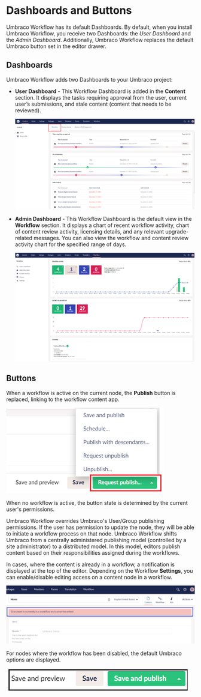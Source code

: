 # Dashboards and Buttons

Umbraco Workflow has its default Dashboards. By default, when you install Umbraco Workflow, you receive two Dashboards: the _User Dashboard_ and the _Admin Dashboard_. Additionally, Umbraco Workflow replaces the default Umbraco button set in the editor drawer.

## Dashboards

Umbraco Workflow adds two Dashboards to your Umbraco project:

*   **User Dashboard** - This Workflow Dashboard is added in the **Content** section. It displays the tasks requiring approval from the user, current user’s submissions, and stale content (content that needs to be reviewed).

    ![Workflow Dashboard in the Content Section](<../../../10/umbraco-workflow/images/WorkflowDashboard-ContentSection (1) (1) (1).png>)
*   **Admin Dashboard** - This Workflow Dashboard is the default view in the **Workflow** section. It displays a chart of recent workflow activity, chart of content review activity, licensing details, and any relevant upgrade-related messages. You can also view the workflow and content review activity chart for the specified range of days.

    ![Workflow Dashboard in the Workflow Section](../images/Workflow-section.png)

## Buttons

When a workflow is active on the current node, the **Publish** button is replaced, linking to the workflow content app.

![Buttons](../images/Buttons.png)

When no workflow is active, the button state is determined by the current user's permissions.

Umbraco Workflow overrides Umbraco's User/Group publishing permissions. If the user has permission to update the node, they will be able to initiate a workflow process on that node. Umbraco Workflow shifts Umbraco from a centrally administered publishing model (controlled by a site administrator) to a distributed model. In this model, editors publish content based on their responsibilities assigned during the workflows.

In cases, where the content is already in a workflow, a notification is displayed at the top of the editor. Depending on the Workflow **Settings**, you can enable/disable editing access on a content node in a workflow.

![Disabled content edits](../images/blocked_content.png)

For nodes where the workflow has been disabled, the default Umbraco options are displayed.

![Default Button](../images/Default_Buttons.png)
